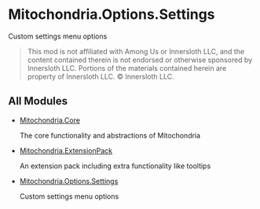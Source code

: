 ﻿# Mitochondria.Options.Settings

Custom settings menu options

> This mod is not affiliated with Among Us or Innersloth LLC, and the content
> contained therein is not endorsed or otherwise sponsored by Innersloth LLC.
> Portions of the materials contained herein are property of Innersloth LLC.
> © Innersloth LLC.

## All Modules
- [Mitochondria.Core](../README.md)
    <p>The core functionality and abstractions of Mitochondria</p>
- [Mitochondria.ExtensionPack](../Mitochondria.ExtensionPack/README.md)
    <p>An extension pack including extra functionality like tooltips</p>
- [Mitochondria.Options.Settings](README.md)
    <p>Custom settings menu options</p>